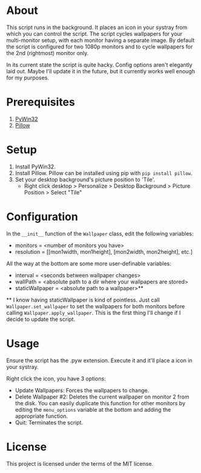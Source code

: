 # About #

This script runs in the background. It places an icon in your systray from which you can control the script. The script cycles wallpapers for your multi-monitor setup, with each monitor having a separate image. By default the script is configured for two 1080p monitors and to cycle wallpapers for the 2nd (rightmost) monitor only.

In its current state the script is quite hacky. Config options aren't elegantly laid out. Maybe I'll update it in the future, but it currently works well enough for my purposes.

# Prerequisites #

1. [PyWin32](http://sourceforge.net/projects/pywin32/)
2. [Pillow](https://pypi.python.org/pypi/Pillow/)

# Setup #

1. Install PyWin32.
2. Install Pillow. Pillow can be installed using pip with `pip install pillow`.
3. Set your desktop background's picture position to 'Tile'.
    - Right click desktop > Personalize > Desktop Background > Picture Position > Select "Tile"

# Configuration #

In the `__init__` function of the `Wallpaper` class, edit the following variables:

* monitors = \<number of monitors you have\>
* resolution = [[mon1width, mon1height], [mon2width, mon2height], etc.]

All the way at the bottom are some more user-definable variables:

* interval = \<seconds between wallpaper changes\>
* wallPath = \<absolute path to a dir where your wallpapers are stored\>
* staticWallpaper = \<absolute path to a wallpaper\>\*\*

\*\* I know having staticWallpaper is kind of pointless. Just call `Wallpaper.set_wallpaper` to set the wallpapers for both monitors before calling `Wallpaper.apply_wallpaper`. This is the first thing I'll change if I decide to update the script.

# Usage #

Ensure the script has the .pyw extension. Execute it and it'll place a icon in your systray.

Right click the icon, you have 3 options:

* Update Wallpapers: Forces the wallpapers to change.
* Delete Wallpaper #2: Deletes the current wallpaper on monitor 2 from the disk. You can easily duplicate this function for other monitors by editing the `menu_options` variable at the bottom and adding the appropriate function.
* Quit: Terminates the script.

# License

This project is licensed under the terms of the MIT license.
